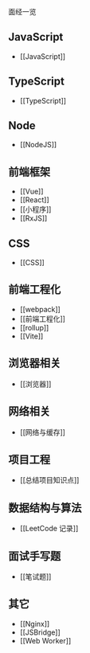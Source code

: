 面经一览
## JavaScript
- [[JavaScript]]
## TypeScript
- [[TypeScript]]
## Node
- [[NodeJS]]
## 前端框架
- [[Vue]]
- [[React]]
- [[小程序]]
- [[RxJS]]
## CSS
- [[CSS]]
## 前端工程化
- [[webpack]]
- [[前端工程化]]
- [[rollup]]
- [[Vite]]
## 浏览器相关
- [[浏览器]]
## 网络相关
- [[网络与缓存]]
## 项目工程
- [[总结项目知识点]]
## 数据结构与算法
- [[LeetCode 记录]]
## 面试手写题
- [[笔试题]]
## 其它
- [[Nginx]]
- [[JSBridge]]
- [[Web Worker]]